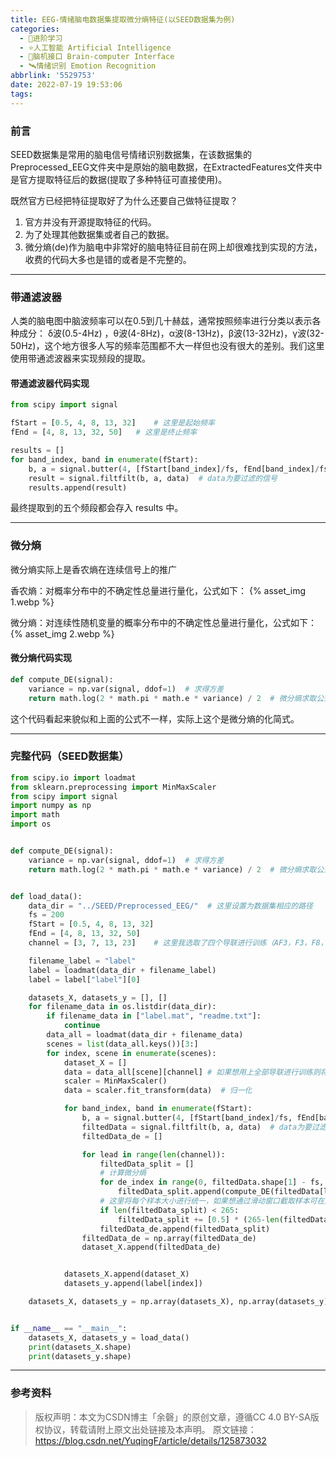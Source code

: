 ```yaml
---
title: EEG-情绪脑电数据集提取微分熵特征(以SEED数据集为例)
categories:
  - 🌙进阶学习
  - ⭐人工智能 Artificial Intelligence
  - 💫脑机接口 Brain-computer Interface
  - 🛰️情绪识别 Emotion Recognition
abbrlink: '5529753'
date: 2022-07-19 19:53:06
tags:
---
```


### 前言

SEED数据集是常用的脑电信号情绪识别数据集，在该数据集的Preprocessed_EEG文件夹中是原始的脑电数据，在ExtractedFeatures文件夹中是官方提取特征后的数据(提取了多种特征可直接使用)。

既然官方已经把特征提取好了为什么还要自己做特征提取？
1. 官方并没有开源提取特征的代码。
2. 为了处理其他数据集或者自己的数据。
3. 微分熵(de)作为脑电中非常好的脑电特征目前在网上却很难找到实现的方法，收费的代码大多也是错的或者是不完整的。

<!--more-->

***

### 带通滤波器

人类的脑电图中脑波频率可以在0.5到几十赫兹，通常按照频率进行分类以表示各种成分：
δ波(0.5-4Hz) ，θ波(4-8Hz)，α波(8-13Hz)，β波(13-32Hz)，γ波(32-50Hz)，这个地方很多人写的频率范围都不大一样但也没有很大的差别。我们这里使用带通滤波器来实现频段的提取。

#### 带通滤波器代码实现

``` python
from scipy import signal

fStart = [0.5, 4, 8, 13, 32]	# 这里是起始频率
fEnd = [4, 8, 13, 32, 50]	# 这里是终止频率

results = []
for band_index, band in enumerate(fStart):
    b, a = signal.butter(4, [fStart[band_index]/fs, fEnd[band_index]/fs], 'bandpass')  # 配置滤波器 4 表示滤波器的阶数
    result = signal.filtfilt(b, a, data)  # data为要过滤的信号
    results.append(result)
```

最终提取到的五个频段都会存入 results 中。

***

### 微分熵

微分熵实际上是香农熵在连续信号上的推广

香农熵：对概率分布中的不确定性总量进行量化，公式如下：
{% asset_img 1.webp %}

微分熵：对连续性随机变量的概率分布中的不确定性总量进行量化，公式如下：
{% asset_img 2.webp %}

#### 微分熵代码实现

``` python
def compute_DE(signal):
    variance = np.var(signal, ddof=1)  # 求得方差
    return math.log(2 * math.pi * math.e * variance) / 2  # 微分熵求取公式
```

这个代码看起来貌似和上面的公式不一样，实际上这个是微分熵的化简式。

***

### 完整代码（SEED数据集）

``` python
from scipy.io import loadmat
from sklearn.preprocessing import MinMaxScaler
from scipy import signal
import numpy as np
import math
import os


def compute_DE(signal):
    variance = np.var(signal, ddof=1)  # 求得方差
    return math.log(2 * math.pi * math.e * variance) / 2  # 微分熵求取公式


def load_data():
    data_dir = "../SEED/Preprocessed_EEG/"	# 这里设置为数据集相应的路径
    fs = 200
    fStart = [0.5, 4, 8, 13, 32]
    fEnd = [4, 8, 13, 32, 50]
    channel = [3, 7, 13, 23]	# 这里我选取了四个导联进行训练（AF3，F3，F8，T7）

    filename_label = "label"
    label = loadmat(data_dir + filename_label)
    label = label["label"][0]

    datasets_X, datasets_y = [], []
    for filename_data in os.listdir(data_dir):
        if filename_data in ["label.mat", "readme.txt"]:
            continue
        data_all = loadmat(data_dir + filename_data)
        scenes = list(data_all.keys())[3:]
        for index, scene in enumerate(scenes):
            dataset_X = []
            data = data_all[scene][channel]	# 如果想用上全部导联进行训练则将该行改为data = data_all[scene]
            scaler = MinMaxScaler()
            data = scaler.fit_transform(data)  # 归一化

            for band_index, band in enumerate(fStart):
                b, a = signal.butter(4, [fStart[band_index]/fs, fEnd[band_index]/fs], 'bandpass')  # 配置滤波器 4 表示滤波器的阶数
                filtedData = signal.filtfilt(b, a, data)  # data为要过滤的信号
                filtedData_de = []

                for lead in range(len(channel)):
                    filtedData_split = []
                    # 计算微分熵
                    for de_index in range(0, filtedData.shape[1] - fs, fs):
                        filtedData_split.append(compute_DE(filtedData[lead, de_index: de_index + fs]))
                    # 这里将每个样本大小进行统一，如果想通过滑动窗口截取样本可在这一行下面自行修改
                    if len(filtedData_split) < 265:
                        filtedData_split += [0.5] * (265-len(filtedData_split))
                    filtedData_de.append(filtedData_split)
                filtedData_de = np.array(filtedData_de)
                dataset_X.append(filtedData_de)


            datasets_X.append(dataset_X)
            datasets_y.append(label[index])

    datasets_X, datasets_y = np.array(datasets_X), np.array(datasets_y)


if __name__ == "__main__":
    datasets_X, datasets_y = load_data()
    print(datasets_X.shape)
    print(datasets_y.shape)
```

***

### 参考资料

> 版权声明：本文为CSDN博主「余磬」的原创文章，遵循CC 4.0 BY-SA版权协议，转载请附上原文出处链接及本声明。
> 原文链接：https://blog.csdn.net/YuqingF/article/details/125873032
